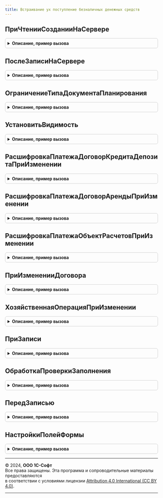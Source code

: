 ```yaml
---
title: Встраивание ух поступление безналичных денежных средств
---
```



## ПриЧтенииСозданииНаСервере
<details style="margin: 1em 0; padding: 0.5em; border: 1px solid #ccc; border-radius: 6px;">

<summary style="font-weight: bold; cursor: pointer;">Описание, пример вызова</summary>

```bsl

// Нетиповое событие документа. Вызывается перед исполнением основного кода.
Процедура ПриЧтенииСозданииНаСервере(Форма) Экспорт
```

Пример вызова
```bsl
ВстраиваниеУХПоступлениеБезналичныхДенежныхСредств.ПриЧтенииСозданииНаСервере(Форма) 
```
</details>

## ПослеЗаписиНаСервере
<details style="margin: 1em 0; padding: 0.5em; border: 1px solid #ccc; border-radius: 6px;">

<summary style="font-weight: bold; cursor: pointer;">Описание, пример вызова</summary>

```bsl

Процедура ПослеЗаписиНаСервере(Форма, ТекущийОбъект, ПараметрыЗаписи) Экспорт
```

Пример вызова
```bsl
ВстраиваниеУХПоступлениеБезналичныхДенежныхСредств.ПослеЗаписиНаСервере(Форма, ТекущийОбъект, ПараметрыЗаписи) 
```
</details>

## ОграничениеТипаДокументаПланирования
<details style="margin: 1em 0; padding: 0.5em; border: 1px solid #ccc; border-radius: 6px;">

<summary style="font-weight: bold; cursor: pointer;">Описание, пример вызова</summary>

```bsl

Процедура ОграничениеТипаДокументаПланирования(Форма) Экспорт
```

Пример вызова
```bsl
ВстраиваниеУХПоступлениеБезналичныхДенежныхСредств.ОграничениеТипаДокументаПланирования(Форма) 
```
</details>

## УстановитьВидимость
<details style="margin: 1em 0; padding: 0.5em; border: 1px solid #ccc; border-radius: 6px;">

<summary style="font-weight: bold; cursor: pointer;">Описание, пример вызова</summary>

```bsl

Функция УстановитьВидимость(Форма) Экспорт
```

Пример вызова
```bsl
Результат = ВстраиваниеУХПоступлениеБезналичныхДенежныхСредств.УстановитьВидимость(Форма) 
```
</details>

## РасшифровкаПлатежаДоговорКредитаДепозитаПриИзменении
<details style="margin: 1em 0; padding: 0.5em; border: 1px solid #ccc; border-radius: 6px;">

<summary style="font-weight: bold; cursor: pointer;">Описание, пример вызова</summary>

```bsl

Процедура РасшифровкаПлатежаДоговорКредитаДепозитаПриИзменении(Форма, ТекущаяСтрока) Экспорт
```

Пример вызова
```bsl
ВстраиваниеУХПоступлениеБезналичныхДенежныхСредств.РасшифровкаПлатежаДоговорКредитаДепозитаПриИзменении(Форма, ТекущаяСтрока) 
```
</details>

## РасшифровкаПлатежаДоговорАрендыПриИзменении
<details style="margin: 1em 0; padding: 0.5em; border: 1px solid #ccc; border-radius: 6px;">

<summary style="font-weight: bold; cursor: pointer;">Описание, пример вызова</summary>

```bsl

Процедура РасшифровкаПлатежаДоговорАрендыПриИзменении(Форма, ТекущаяСтрока) Экспорт
```

Пример вызова
```bsl
ВстраиваниеУХПоступлениеБезналичныхДенежныхСредств.РасшифровкаПлатежаДоговорАрендыПриИзменении(Форма, ТекущаяСтрока) 
```
</details>

## РасшифровкаПлатежаОбъектРасчетовПриИзменении
<details style="margin: 1em 0; padding: 0.5em; border: 1px solid #ccc; border-radius: 6px;">

<summary style="font-weight: bold; cursor: pointer;">Описание, пример вызова</summary>

```bsl

Процедура РасшифровкаПлатежаОбъектРасчетовПриИзменении(Форма, ТекущаяСтрока) Экспорт
```

Пример вызова
```bsl
ВстраиваниеУХПоступлениеБезналичныхДенежныхСредств.РасшифровкаПлатежаОбъектРасчетовПриИзменении(Форма, ТекущаяСтрока) 
```
</details>

## ПриИзмененииДоговора
<details style="margin: 1em 0; padding: 0.5em; border: 1px solid #ccc; border-radius: 6px;">

<summary style="font-weight: bold; cursor: pointer;">Описание, пример вызова</summary>

```bsl

Процедура ПриИзмененииДоговора(Форма) Экспорт
```

Пример вызова
```bsl
ВстраиваниеУХПоступлениеБезналичныхДенежныхСредств.ПриИзмененииДоговора(Форма) 
```
</details>

## ХозяйственнаяОперацияПриИзменении
<details style="margin: 1em 0; padding: 0.5em; border: 1px solid #ccc; border-radius: 6px;">

<summary style="font-weight: bold; cursor: pointer;">Описание, пример вызова</summary>

```bsl

Процедура ХозяйственнаяОперацияПриИзменении(Форма) Экспорт
```

Пример вызова
```bsl
ВстраиваниеУХПоступлениеБезналичныхДенежныхСредств.ХозяйственнаяОперацияПриИзменении(Форма) 
```
</details>

## ПриЗаписи
<details style="margin: 1em 0; padding: 0.5em; border: 1px solid #ccc; border-radius: 6px;">

<summary style="font-weight: bold; cursor: pointer;">Описание, пример вызова</summary>

```bsl

Процедура ПриЗаписи(Объект, Отказ) экспорт Экспорт
```

Пример вызова
```bsl
ВстраиваниеУХПоступлениеБезналичныхДенежныхСредств.ПриЗаписи(Объект, Отказ) экспорт);
```
</details>

## ОбработкаПроверкиЗаполнения
<details style="margin: 1em 0; padding: 0.5em; border: 1px solid #ccc; border-radius: 6px;">

<summary style="font-weight: bold; cursor: pointer;">Описание, пример вызова</summary>

```bsl

Процедура ОбработкаПроверкиЗаполнения(Объект, Отказ, ПроверяемыеРеквизиты, МассивНепроверяемыхРеквизитов) Экспорт
```

Пример вызова
```bsl
ВстраиваниеУХПоступлениеБезналичныхДенежныхСредств.ОбработкаПроверкиЗаполнения(Объект, Отказ, ПроверяемыеРеквизиты, МассивНепроверяемыхРеквизитов) 
```
</details>

## ПередЗаписью
<details style="margin: 1em 0; padding: 0.5em; border: 1px solid #ccc; border-radius: 6px;">

<summary style="font-weight: bold; cursor: pointer;">Описание, пример вызова</summary>

```bsl

Процедура ПередЗаписью(Объект, Отказ, РежимЗаписи, РежимПроведения) Экспорт
```

Пример вызова
```bsl
ВстраиваниеУХПоступлениеБезналичныхДенежныхСредств.ПередЗаписью(Объект, Отказ, РежимЗаписи, РежимПроведения) 
```
</details>

## НастройкиПолейФормы
<details style="margin: 1em 0; padding: 0.5em; border: 1px solid #ccc; border-radius: 6px;">

<summary style="font-weight: bold; cursor: pointer;">Описание, пример вызова</summary>

```bsl

// Определяет свойства полей формы////// в зависимости от данных
//
// Возвращаемое значение:
//    ТаблицаЗначений - таблица с колонками Поля, Условие, Свойства.
//
Функция НастройкиПолейФормы(Настройки) Экспорт
```

Пример вызова
```bsl
Результат = ВстраиваниеУХПоступлениеБезналичныхДенежныхСредств.НастройкиПолейФормы(Настройки) 
```
</details>

---

© 2024, **ООО 1С-Софт**  
Все права защищены. Эта программа и сопроводительные материалы предоставляются  
в соответствии с условиями лицензии [Attribution 4.0 International (CC BY 4.0)](https://creativecommons.org/licenses/by/4.0/legalcode).

---
